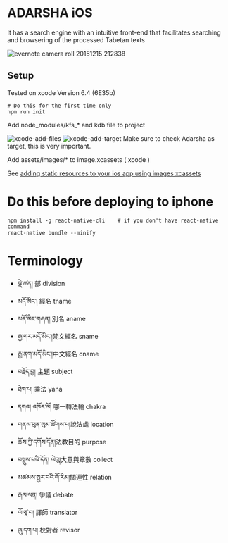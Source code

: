 # ADARSHA iOS
It has a search engine with an intuitive front-end that facilitates searching and browsering of the processed Tabetan texts

![evernote camera roll 20151215 212838](https://cloud.githubusercontent.com/assets/880569/11811953/a8713b84-a373-11e5-9830-f1debd44a7bd.png)


## Setup

Tested on xcode Version 6.4 (6E35b)


```
# Do this for the first time only
npm run init
```
Add node_modules/kfs_* and kdb file to project

![xcode-add-files](https://raw.githubusercontent.com/kmsheng/AdarshaIos/master/docs/xcode-add-files.png)
![xcode-add-target](https://cloud.githubusercontent.com/assets/880569/12003325/86eaacaa-ab54-11e5-8e98-00904641e117.jpg)
Make sure to check Adarsha as target, this is very important.

Add assets/images/* to image.xcassets ( xcode )

See [adding static resources to your ios app using images xcassets](https://facebook.github.io/react-native/docs/image.html#adding-static-resources-to-your-ios-app-using-images-xcassets)

# Do this before deploying to iphone

```
npm install -g react-native-cli    # if you don't have react-native command
react-native bundle --minify
```

# Terminology

* སྡེ་ཚན། 部 division
* མདོ་མིང་།   經名  tname
* མདོ་མིང་གཞན།  別名  aname
* རྒྱ་གར་མདོ་མིང་།梵文經名  sname
* རྒྱ་ནག་མདོ་མིང་།中文經名 cname
* བརྗོད་བྱ།  主題  subject
* ཐེག་པ། 乘法  yana
* དཀའ། འཁོར་ལོ། 哪一轉法輪  chakra
* གནས་ཕུན་སུམ་ཚོགས་པ།說法處  location
* ཆོས་ཀྱི་དགོས་དོན།法教目的  purpose
* བསྡུས་པའི་དོན། ལེའུ།大意與章數  collect
* མཚམས་སྦྱར་བའི་གོ་རིམ།關連性  relation
* རྒལ་ལན།  爭議  debate
* ལོ་ཙཱ་བ།  譯師  translator
* ཞུ་དག་པ།   校對者  revisor
